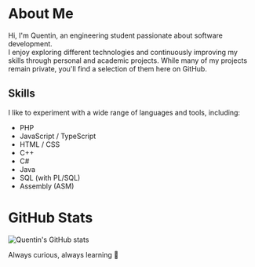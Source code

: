 # About Me

Hi, I'm Quentin, an engineering student passionate about software development.  
I enjoy exploring different technologies and continuously improving my skills through personal and academic projects. While many of my projects remain private, you'll find a selection of them here on GitHub.  

## Skills
I like to experiment with a wide range of languages and tools, including:  
- PHP  
- JavaScript / TypeScript  
- HTML / CSS  
- C++  
- C#  
- Java  
- SQL (with PL/SQL)  
- Assembly (ASM)

# GitHub Stats
![Quentin's GitHub stats](https://github-readme-stats.vercel.app/api?username=ton_pseudo&show_icons=true&theme=tokyonight)

Always curious, always learning 🚀
